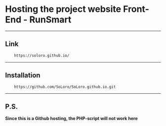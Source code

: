 # Hosting the project website Front-End - RunSmart
____
## Link
```
    https://soloro.github.io/
```
____
## Installation
```
    https://github.com/SoLoro/SoLoro.github.io.git
```
____
## P.S.
__Since this is a Github hosting, the PHP-script will not work here__
